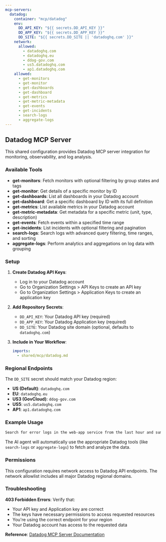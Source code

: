 ```yaml
---
mcp-servers:
  datadog:
    container: "mcp/datadog"
    env:
      DD_API_KEY: "${{ secrets.DD_API_KEY }}"
      DD_APP_KEY: "${{ secrets.DD_APP_KEY }}"
      DD_SITE: "${{ secrets.DD_SITE || 'datadoghq.com' }}"
    network:
      allowed:
        - datadoghq.com
        - datadoghq.eu
        - ddog-gov.com
        - us5.datadoghq.com
        - ap1.datadoghq.com
    allowed:
      - get-monitors
      - get-monitor
      - get-dashboards
      - get-dashboard
      - get-metrics
      - get-metric-metadata
      - get-events
      - get-incidents
      - search-logs
      - aggregate-logs
---
```


## Datadog MCP Server

This shared configuration provides Datadog MCP server integration for monitoring, observability, and log analysis.

### Available Tools

- **get-monitors**: Fetch monitors with optional filtering by group states and tags
- **get-monitor**: Get details of a specific monitor by ID
- **get-dashboards**: List all dashboards in your Datadog account
- **get-dashboard**: Get a specific dashboard by ID with its full definition
- **get-metrics**: List available metrics in your Datadog account
- **get-metric-metadata**: Get metadata for a specific metric (unit, type, description)
- **get-events**: Fetch events within a specified time range
- **get-incidents**: List incidents with optional filtering and pagination
- **search-logs**: Search logs with advanced query filtering, time ranges, and sorting
- **aggregate-logs**: Perform analytics and aggregations on log data with grouping

### Setup

1. **Create Datadog API Keys**:
   - Log in to your Datadog account
   - Go to Organization Settings > API Keys to create an API key
   - Go to Organization Settings > Application Keys to create an application key

2. **Add Repository Secrets**:
   - `DD_API_KEY`: Your Datadog API key (required)
   - `DD_APP_KEY`: Your Datadog Application key (required)
   - `DD_SITE`: Your Datadog site domain (optional, defaults to `datadoghq.com`)

3. **Include in Your Workflow**:
   ```yaml
   imports:
     - shared/mcp/datadog.md
   ```

### Regional Endpoints

The `DD_SITE` secret should match your Datadog region:

- **US (Default)**: `datadoghq.com`
- **EU**: `datadoghq.eu`
- **US3 (GovCloud)**: `ddog-gov.com`
- **US5**: `us5.datadoghq.com`
- **AP1**: `ap1.datadoghq.com`

### Example Usage

```markdown
Search for error logs in the web-app service from the last hour and summarize the most common errors.
```

The AI agent will automatically use the appropriate Datadog tools (like `search-logs` or `aggregate-logs`) to fetch and analyze the data.

### Permissions

This configuration requires network access to Datadog API endpoints. The network allowlist includes all major Datadog regional domains.

### Troubleshooting

**403 Forbidden Errors**: Verify that:
- Your API key and Application key are correct
- The keys have necessary permissions to access requested resources
- You're using the correct endpoint for your region
- Your Datadog account has access to the requested data

**Reference**: [Datadog MCP Server Documentation](https://github.com/GeLi2001/datadog-mcp-server)
